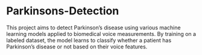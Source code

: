 # Parkinsons-Detection
This project aims to detect Parkinson’s disease using various machine learning models applied to biomedical voice measurements. By training on a labeled dataset, the model learns to classify whether a patient has Parkinson’s disease or not based on their voice features.
